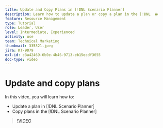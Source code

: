 ```yaml
---
title: Update and Copy Plans in [!DNL Scenario Planner]
description: Learn how to update a plan or copy a plan in the [!DNL  Workfront] [!DNL Scenario Planner].
feature: Resource Management
type: Tutorial
role: Leader, User
level: Intermediate, Experienced
activity: use
team: Technical Marketing
thumbnail: 335321.jpeg
jira: KT-9079
exl-id: c3a42469-6b0e-4b46-9713-eb15ecdf3055
doc-type: video
---
```

# Update and copy plans

In this video, you will learn how to:

* Update a plan in [!DNL Scenario Planner]
* Copy plans in the [!DNL Scenario Planner]

>[!VIDEO](https://video.tv.adobe.com/v/335321/?quality=12&learn=on)
